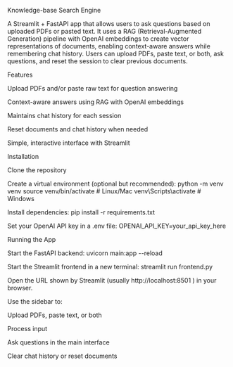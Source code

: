 Knowledge-base Search Engine

A Streamlit + FastAPI app that allows users to ask questions based on uploaded PDFs or pasted text. It uses a RAG (Retrieval-Augmented Generation) pipeline with OpenAI embeddings to create vector representations of documents, enabling context-aware answers while remembering chat history. Users can upload PDFs, paste text, or both, ask questions, and reset the session to clear previous documents.

Features

Upload PDFs and/or paste raw text for question answering

Context-aware answers using RAG with OpenAI embeddings

Maintains chat history for each session

Reset documents and chat history when needed

Simple, interactive interface with Streamlit

Installation

Clone the repository

Create a virtual environment (optional but recommended):
python -m venv venv
source venv/bin/activate # Linux/Mac
venv\Scripts\activate # Windows

Install dependencies:
pip install -r requirements.txt

Set your OpenAI API key in a .env file:
OPENAI_API_KEY=your_api_key_here

Running the App

Start the FastAPI backend:
uvicorn main:app --reload

Start the Streamlit frontend in a new terminal:
streamlit run frontend.py

Open the URL shown by Streamlit (usually http://localhost:8501
) in your browser.

Use the sidebar to:

Upload PDFs, paste text, or both

Process input

Ask questions in the main interface

Clear chat history or reset documents
